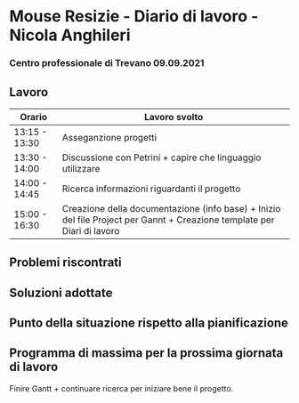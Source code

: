 # Mouse Resizie - Diario di lavoro - Nicola Anghileri
### Centro professionale di Trevano 09.09.2021

## Lavoro

|Orario        |Lavoro svolto                                     
|--------------|------------------------------------------------- |
|13:15 - 13:30 | Asseganzione progetti  |
|13:30 - 14:00 | Discussione con Petrini + capire che linguaggio utilizzare |
|14:00 - 14:45 | Ricerca informazioni riguardanti il progetto   |
|15:00 - 16:30 | Creazione della documentazione (info base) + Inizio del file Project per Gannt + Creazione template per Diari di lavoro |


## Problemi riscontrati

## Soluzioni adottate

## Punto della situazione rispetto alla pianificazione

## Programma di massima per la prossima giornata di lavoro
Finire Gantt + continuare ricerca per iniziare bene il progetto.